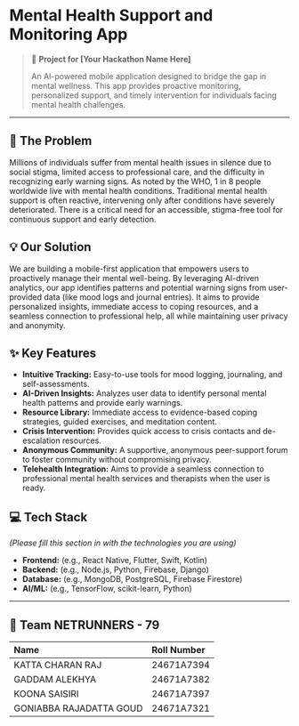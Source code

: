 # Mental Health Support and Monitoring App

> 🧠 **Project for [Your Hackathon Name Here]**
>
> An AI-powered mobile application designed to bridge the gap in mental wellness. This app provides proactive monitoring, personalized support, and timely intervention for individuals facing mental health challenges.

---

## 🚀 The Problem

Millions of individuals suffer from mental health issues in silence due to social stigma, limited access to professional care, and the difficulty in recognizing early warning signs. As noted by the WHO, 1 in 8 people worldwide live with mental health conditions. Traditional mental health support is often reactive, intervening only after conditions have severely deteriorated. There is a critical need for an accessible, stigma-free tool for continuous support and early detection.

## 💡 Our Solution

We are building a mobile-first application that empowers users to proactively manage their mental well-being. By leveraging AI-driven analytics, our app identifies patterns and potential warning signs from user-provided data (like mood logs and journal entries). It aims to provide personalized insights, immediate access to coping resources, and a seamless connection to professional help, all while maintaining user privacy and anonymity.

## ✨ Key Features

* **Intuitive Tracking:** Easy-to-use tools for mood logging, journaling, and self-assessments.
* **AI-Driven Insights:** Analyzes user data to identify personal mental health patterns and provide early warnings.
* **Resource Library:** Immediate access to evidence-based coping strategies, guided exercises, and meditation content.
* **Crisis Intervention:** Provides quick access to crisis contacts and de-escalation resources.
* **Anonymous Community:** A supportive, anonymous peer-support forum to foster community without compromising privacy.
* **Telehealth Integration:** Aims to provide a seamless connection to professional mental health services and therapists when the user is ready.

## 💻 Tech Stack

*(Please fill this section in with the technologies you are using)*

* **Frontend:** (e.g., React Native, Flutter, Swift, Kotlin)
* **Backend:** (e.g., Node.js, Python, Firebase, Django)
* **Database:** (e.g., MongoDB, PostgreSQL, Firebase Firestore)
* **AI/ML:** (e.g., TensorFlow, scikit-learn, Python)

---

## 👥 Team NETRUNNERS - 79

| Name | Roll Number |
| :--- | :--- |
| KATTA CHARAN RAJ | 24671A7394 |
| GADDAM ALEKHYA | 24671A7382 |
| KOONA SAISIRI | 24671A7397 |
| GONIABBA RAJADATTA GOUD | 24671A7321 |
